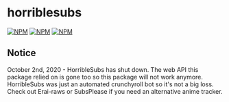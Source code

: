# horriblesubs

[![NPM](https://img.shields.io/npm/v/horriblesubs)](https://www.npmjs.com/package/horriblesubs) [![NPM](https://img.shields.io/npm/dt/horriblesubs)](https://www.npmjs.com/package/horriblesubs) [![NPM](https://img.shields.io/npm/types/horriblesubs)](https://www.npmjs.com/package/horriblesubs)

## **Notice**

October 2nd, 2020 - HorribleSubs has shut down. The web API this package relied on is gone too so this package will not work anymore.
HorribleSubs was just an automated crunchyroll bot so it's not a big loss. Check out Erai-raws or SubsPlease if you need an alternative anime tracker.
